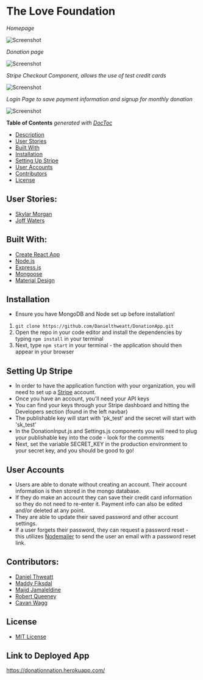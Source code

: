 # The Love Foundation

*Homepage*

![Screenshot](https://cl.ly/620afce0be28/Image%2525202018-08-25%252520at%25252011.43.34%252520AM.png)

*Donation page*

![Screenshot](https://cl.ly/dd0aba9a0833/Image%2525202018-08-25%252520at%25252011.45.03%252520AM.png)

*Stripe Checkout Component, allows the use of test credit cards*

![Screenshot](https://cl.ly/df778d64239b/Image%2525202018-08-25%252520at%25252011.45.23%252520AM.png)

*Login Page to save payment information and signup for monthly donation*

![Screenshot](https://cl.ly/8c166689405c/Image%2525202018-08-25%252520at%25252011.45.53%252520AM.png)



<!-- START doctoc generated TOC please keep comment here to allow auto update -->
<!-- DON'T EDIT THIS SECTION, INSTEAD RE-RUN doctoc TO UPDATE -->
**Table of Contents**  *generated with [DocToc](https://github.com/thlorenz/doctoc)*

- [Description](#description)
- [User Stories](#user-stories)
- [Built With](#built-with)
- [Installation](#installation)
- [Setting Up Stripe](#setting-up-stripe)
- [User Accounts](#user-accounts)
- [Contributors](#contributors)
- [License](#license)

<!-- END doctoc generated TOC please keep comment here to allow auto update -->

## User Stories:
- [Skylar Morgan](https://app.xtensio.com/9ium2q4l)
- [Joff Waters](https://app.xtensio.com/9ium2q4l)

## Built With:
- [Create React App](https://github.com/facebook/create-react-app)
- [Node.js](https://nodejs.org/en/)
- [Express.js](https://expressjs.com/)
- [Mongoose](http://mongoosejs.com/)
- [Material Design](https://material.io/design/)

## Installation
- Ensure you have MongoDB and Node set up before installation!
1. `git clone https://github.com/Danielthweatt/DonationApp.git` 
2. Open the repo in your code editor and install the dependencies by typing `npm install` in your terminal
3. Next, type `npm start` in your terminal - the application should then appear in your browser

## Setting Up Stripe
- In order to have the application function with your organization, you will need to set up a [Stripe](https://dashboard.stripe.com/register) account.
- Once you have an account, you'll need your API keys
- You can find your keys through your Stripe dashboard and hitting the Developers section (found in the left navbar)
- The publishable key will start with 'pk_test' and the secret will start with 'sk_test'
- In the DonationInput.js and Settings.js components you will need to plug your publishable key into the code - look for the comments
- Next, set the variable SECRET_KEY in the production environment to your secret key, and you should be good to 
go!

## User Accounts
- Users are able to donate without creating an account. Their account information is then stored in the mongo database. 
- If they do make an account they can save their credit card information so they do not need to re-enter it. Payment info can also be edited and/or deleted at any point.
- They are able to update their saved password and other account settings.
- If a user forgets their password, they can request a password reset - this utilizes [Nodemailer](https://nodemailer.com/about/) to send the user an email with a password reset link.

## Contributors:
- [Daniel Thweatt](https://github.com/Danielthweatt)
- [Maddy Fiksdal](https://github.com/m-fiks)
- [Majid Jamaleldine](https://github.com/MajidJ)
- [Robert Queeney](https://github.com/scoslo5512)
- [Cavan Wagg](https://github.com/CavanWagg)

## License

- [MIT License](https://github.com/Danielthweatt/DonationApp/blob/master/LICENSE)

## Link to Deployed App

https://donationnation.herokuapp.com/
